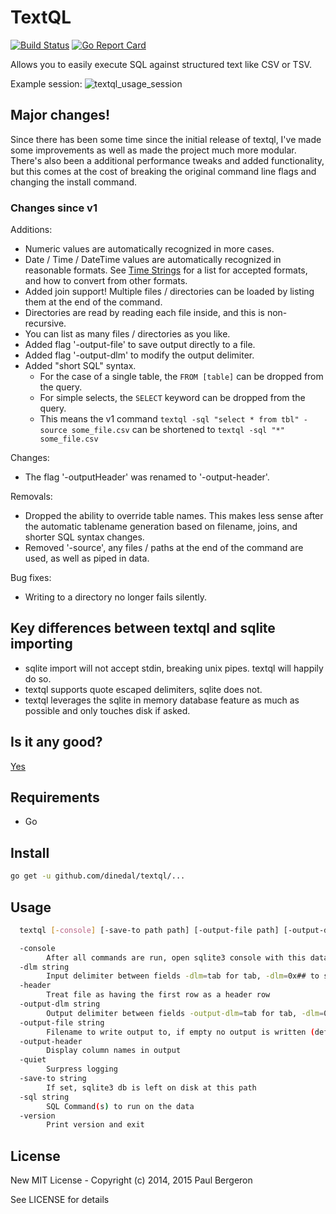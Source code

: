 # TextQL

[![Build Status](https://travis-ci.org/dinedal/textql.svg)](https://travis-ci.org/dinedal/textql) [![Go Report Card](http://goreportcard.com/badge/dinedal/textql)](http://goreportcard.com/report/dinedal/textql)


Allows you to easily execute SQL against structured text like CSV or TSV.

Example session:
![textql_usage_session](https://raw.github.com/dinedal/textql/master/textql_usage.gif)

## Major changes!

Since there has been some time since the initial release of textql, I've made some improvements as well as made the project much more modular. There's also been a additional performance tweaks and added functionality, but this comes at the cost of breaking the original command line flags and changing the install command.

### Changes since v1

Additions:

- Numeric values are automatically recognized in more cases.
- Date / Time / DateTime values are automatically recognized in reasonable formats. See [Time Strings](https://www.sqlite.org/lang_datefunc.html) for a list for accepted formats, and how to convert from other formats.
- Added join support! Multiple files / directories can be loaded by listing them at the end of the command.
- Directories are read by reading each file inside, and this is non-recursive.
- You can list as many files / directories as you like.
- Added flag '-output-file' to save output directly to a file.
- Added flag '-output-dlm' to modify the output delimiter.
- Added "short SQL" syntax.
  - For the case of a single table, the `FROM [table]` can be dropped from the query.
  - For simple selects, the `SELECT` keyword can be dropped from the query.
  - This means the v1 command `textql -sql "select * from tbl" -source some_file.csv` can be shortened to `textql -sql "*" some_file.csv`

Changes:

- The flag '-outputHeader' was renamed to '-output-header'.

Removals:

- Dropped the ability to override table names. This makes less sense after the automatic tablename generation based on filename, joins, and shorter SQL syntax changes.
- Removed '-source', any files / paths at the end of the command are used, as well as piped in data.

Bug fixes:

- Writing to a directory no longer fails silently.

## Key differences between textql and sqlite importing

- sqlite import will not accept stdin, breaking unix pipes. textql will happily do so.
- textql supports quote escaped delimiters, sqlite does not.
- textql leverages the sqlite in memory database feature as much as possible and only touches disk if asked.

## Is it any good?

[Yes](https://news.ycombinator.com/item?id=3067434)

## Requirements

- Go

## Install

```bash
go get -u github.com/dinedal/textql/...
```

## Usage

```bash
  textql [-console] [-save-to path path] [-output-file path] [-output-dlm delimter] [-output-header] [-header] [-dlm delimter] [-source path] [-sql sql_statements] [-quiet] [path ...]

  -console
        After all commands are run, open sqlite3 console with this data
  -dlm string
        Input delimiter between fields -dlm=tab for tab, -dlm=0x## to specify a character code in hex (default ",")
  -header
        Treat file as having the first row as a header row
  -output-dlm string
        Output delimiter between fields -output-dlm=tab for tab, -dlm=0x## to specify a character code in hex (default ",")
  -output-file string
        Filename to write output to, if empty no output is written (default "stdout")
  -output-header
        Display column names in output
  -quiet
        Surpress logging
  -save-to string
        If set, sqlite3 db is left on disk at this path
  -sql string
        SQL Command(s) to run on the data
  -version
        Print version and exit
```


## License

New MIT License - Copyright (c) 2014, 2015 Paul Bergeron

See LICENSE for details
